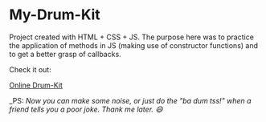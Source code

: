 # My-Drum-Kit



Project created with HTML + CSS + JS. The purpose here was to practice the application of methods in JS (making use of constructor functions) and to get a better grasp of callbacks.   

Check it out:

[Online Drum-Kit](https://polymathing.github.io/Drum-Kit/)

_PS:
_Now you can make some noise, or just do the "ba dum tss!" when a friend tells you a poor joke. Thank me later. 😄_
